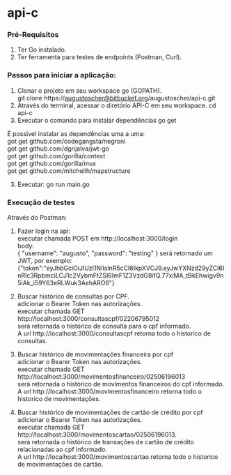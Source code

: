 # api-c

### Pré-Requisitos 
1) Ter Go instalado.  
2) Ter ferramenta para testes de endpoints (Postman, Curl).  

### Passos para iniciar a aplicação:  
1) Clonar o projeto em seu workspace go (GOPATH).  
git clone https://augustoscher@bitbucket.org/augustoscher/api-c.git  
2) Através do terminal, acessar o diretório API-C em seu workspace. 
cd api-c  
3) Executar o comando para instalar dependências
go get  

É possivel instalar as dependências uma a uma:  
got get github.com/codegangsta/negroni  
got get github.com/dgrijalva/jwt-go  
got get github.com/gorilla/context  
got get github.com/gorilla/mux  
got get github.com/mitchellh/mapstructure  

3) Executar: go run main.go  

### Execução de testes  
Através do Postman:  

1) Fazer login na api:    
executar chamada POST em http://localhost:3000/login  
body:  
{
	"username": "augusto",
	"password": "testing"
}
será retornado um JWT, por exemplo: 
{"token":"eyJhbGciOiJIUzI1NiIsInR5cCI6IkpXVCJ9.eyJwYXNzd29yZCI6InRlc3RpbmciLCJ1c2VybmFtZSI6ImF1Z3VzdG8ifQ.77xiMA_tBkEhwigv9n5iAk_i59Y63eRLWuk3AehARO8"}

2) Buscar histórico de consultas por CPF.  
adicionar o Bearer Token nas autorizações.  
executar chamada GET http://localhost:3000/consultascpf/02206795012  
será retornada o histórico de consulta para o cpf informado.  
A url http://localhost:3000/consultascpf retorna todo o historico de consultas.  

3) Buscar histórico de movimentações financeira por cpf  
adicionar o Bearer Token nas autorizações.  
executar chamada GET http://localhost:3000/movimentosfinanceiro/02506196013  
será retornada o histórico de movimentos financeiros do cpf informado.  
A url http://localhost:3000/movimentosfinanceiro retorna todo o historico de movimentações.  

4) Buscar histórico de movimentações de cartão de crédito por cpf  
adicionar o Bearer Token nas autorizações.  
executar chamada GET http://localhost:3000/movimentoscartao/02506196013.  
será retornada o histórico de transações de cartão de crédito relacionadas ao cpf informado.  
A url http://localhost:3000/movimentoscartao retorna todo o historico de movimentações de cartão.  